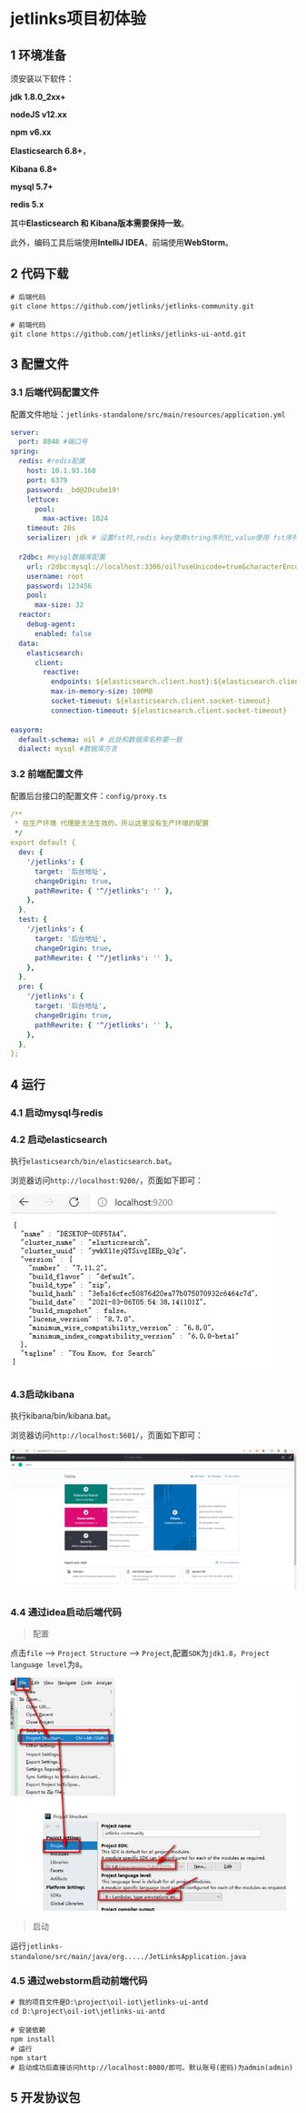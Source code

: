 # jetlinks项目初体验
## 1 环境准备

须安装以下软件：

**jdk 1.8.0_2xx+**

**nodeJS v12.xx**

**npm v6.xx**

**Elasticsearch 6.8+**，

**Kibana 6.8+**

**mysql 5.7+**

**redis 5.x**

其中**Elasticsearch 和 Kibana版本需要保持一致**。

此外，编码工具后端使用**IntelliJ IDEA**，前端使用**WebStorm**。

## 2 代码下载

```shell
# 后端代码
git clone https://github.com/jetlinks/jetlinks-community.git

# 前端代码
git clone https://github.com/jetlinks/jetlinks-ui-antd.git
```

## 3 配置文件

### 3.1 后端代码配置文件

配置文件地址：`jetlinks-standalone/src/main/resources/application.yml`

```yaml
server:
  port: 8848 #端口号
spring:
  redis: #redis配置
    host: 10.1.93.168
    port: 6379
    password: _bd@20cube19!
    lettuce:
      pool:
        max-active: 1024
    timeout: 20s
    serializer: jdk # 设置fst时,redis key使用string序列化,value使用 fst序列化.
    
  r2dbc: #mysql数据库配置
    url: r2dbc:mysql://localhost:3306/oil?useUnicode=true&characterEncoding=utf8&zeroDateTimeBehavior=convertToNull&allowMultiQueries=true
    username: root
    password: 123456
    pool:
      max-size: 32
  reactor:
    debug-agent:
      enabled: false
  data:
    elasticsearch:
      client:
        reactive:
          endpoints: ${elasticsearch.client.host}:${elasticsearch.client.port}
          max-in-memory-size: 100MB
          socket-timeout: ${elasticsearch.client.socket-timeout}
          connection-timeout: ${elasticsearch.client.socket-timeout}

easyorm:
  default-schema: oil # 此处和数据库名称要一致
  dialect: mysql #数据库方言
```

### 3.2 前端配置文件

配置后台接口的配置文件：`config/proxy.ts`

```yaml
/**
 * 在生产环境 代理是无法生效的，所以这里没有生产环境的配置
 */
export default {
  dev: {
    '/jetlinks': {
      target: '后台地址',
      changeOrigin: true,
      pathRewrite: { '^/jetlinks': '' },
    },
  },
  test: {
    '/jetlinks': {
      target: '后台地址',
      changeOrigin: true,
      pathRewrite: { '^/jetlinks': '' },
    },
  },
  pre: {
    '/jetlinks': {
      target: '后台地址',
      changeOrigin: true,
      pathRewrite: { '^/jetlinks': '' },
    },
  },
};
```

## 4 运行

### 4.1 启动mysql与redis

### 4.2 启动elasticsearch

执行`elasticsearch/bin/elasticsearch.bat`。

浏览器访问`http://localhost:9200/`，页面如下即可：

![](./images/jetlinks项目初体验/es-start.png)

### 4.3启动kibana

执行kibana/bin/kibana.bat。

浏览器访问`http://localhost:5601/`，页面如下即可：

![](./images/jetlinks项目初体验/kibana-start.png)

### 4.4 通过idea启动后端代码

> 配置

点击`file` --> `Project Structure` --> `Project`,配置`SDK`为`jdk1.8`，`Project language level`为`8`。

![](./images/jetlinks项目初体验/project-settings.png)

> 启动

运行`jetlinks-standalone/src/main/java/org...../JetLinksApplication.java`

### 4.5 通过webstorm启动前端代码

```shell
# 我的项目文件是D:\project\oil-iot\jetlinks-ui-antd
cd D:\project\oil-iot\jetlinks-ui-antd

# 安装依赖
npm install
# 运行
npm start
# 启动成功后直接访问http://localhost:8080/即可。默认账号(密码)为admin(admin)
```

## 5 开发协议包